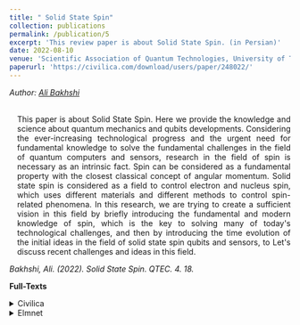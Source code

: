 ```yaml
---
title: " Solid State Spin"
collection: publications
permalink: /publication/5
excerpt: 'This review paper is about Solid State Spin. (in Persian)'
date: 2022-08-10
venue: 'Scientific Association of Quantum Technologies, University of Tabriz'
paperurl: 'https://civilica.com/download/users/paper/248022/'
---
```

<address class="author">Author: <a rel="author" href="mailto:alibakhshi255255@gmail.com">Ali Bakhshi</a></address><br>
<p align="justify" style="padding-left: 1em">
This paper is about Solid State Spin. Here we provide the knowledge and science about quantum mechanics and qubits developments.
Considering the ever-increasing technological progress and the urgent need for fundamental knowledge to solve the fundamental challenges in the field of quantum
computers and sensors, research in the field of spin is necessary as an intrinsic fact. Spin can be considered as a fundamental property with the closest 
classical concept of angular momentum. Solid state spin is considered as a field to control electron and nucleus spin, which uses different materials and 
different methods to control spin-related phenomena. In this research, we are trying to create a sufficient vision in this field by briefly introducing the 
fundamental and modern knowledge of spin, which is the key to solving many of today's technological challenges, and then by introducing the time evolution of 
the initial ideas in the field of solid state spin qubits and sensors, to Let's discuss recent challenges and ideas in this field.
</p>
<cite>Bakhshi, Ali. (2022). Solid State Spin. QTEC. 4. 18. </cite>

<b>Full-Texts</b>
<details>
<summary>Civilica</summary>
  <a href="https://civilica.com/download/users/paper/248022/">Bakhshi, Ali. (2022). Solid State Spin. 4. 18.</a>
</details>
<details>
<summary>Elmnet</summary>
  <a href="https://elmnet.ir/dwlg?url=%2FContent%2FUserProfile%2FDocument%2F10081309-b21f3ef2-f761-4af5-9280-ddd842b567da.pdf&type=1&id=410081309">Bakhshi, Ali. (2022). Solid State Spin. 4. 18.</a>
</details>


